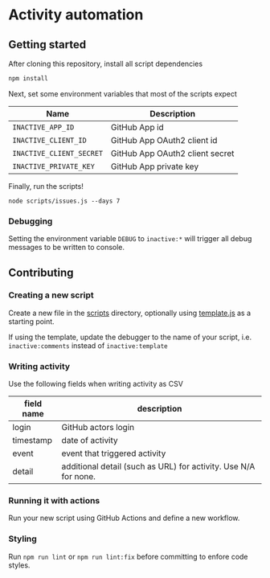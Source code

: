 # Activity automation

## Getting started

After cloning this repository, install all script dependencies

```Bash
npm install
```

Next, set some environment variables that most of the scripts expect

| Name                     | Description                     |
| ------------------------ | ------------------------------- |
| `INACTIVE_APP_ID`        | GitHub App id                   |
| `INACTIVE_CLIENT_ID`     | GitHub App OAuth2 client id     |
| `INACTIVE_CLIENT_SECRET` | GitHub App OAuth2 client secret |
| `INACTIVE_PRIVATE_KEY`   | GitHub App private key          |

Finally, run the scripts!

```
node scripts/issues.js --days 7
```

### Debugging

Setting the environment variable `DEBUG` to `inactive:*` will trigger all debug messages to be written to console.

## Contributing

### Creating a new script

Create a new file in the [scripts](./scripts) directory, optionally using [template.js](./scripts/template.js) as a
starting point.

If using the template, update the debugger to the name of your script, i.e. `inactive:comments` instead
of `inactive:template`

### Writing activity

Use the following fields when writing activity as CSV

| field name | description                                                     |
| ---------- | --------------------------------------------------------------- |
| login      | GitHub actors login                                             |
| timestamp  | date of activity                                                |
| event      | event that triggered activity                                   |
| detail     | additional detail (such as URL) for activity. Use N/A for none. |

### Running it with actions

Run your new script using GitHub Actions and define a new workflow.

### Styling

Run `npm run lint` or `npm run lint:fix` before committing to enfore code styles.
